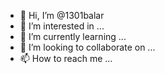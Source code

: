 - 👋 Hi, I’m @1301balar
- 👀 I’m interested in ...
- 🌱 I’m currently learning ...
- 💞️ I’m looking to collaborate on ...
- 📫 How to reach me ...

<!---
1301balar/1301balar is a ✨ special ✨ repository because its `README.md` (this file) appears on your GitHub profile.
You can click the Preview link to take a look at your changes.
--->
